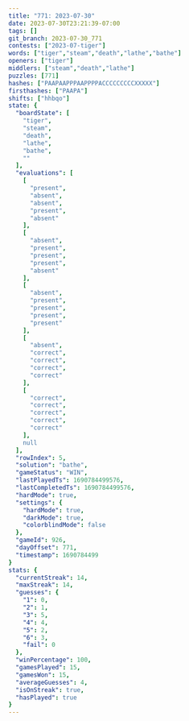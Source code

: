 ```yaml
---
title: "771: 2023-07-30"
date: 2023-07-30T23:21:39-07:00
tags: []
git_branch: 2023-07-30_771
contests: ["2023-07-tiger"]
words: ["tiger","steam","death","lathe","bathe"]
openers: ["tiger"]
middlers: ["steam","death","lathe"]
puzzles: [771]
hashes: ["PAAPAAPPPAAPPPPACCCCCCCCCXXXXX"]
firsthashes: ["PAAPA"]
shifts: ["hhbqo"]
state: {
  "boardState": [
    "tiger",
    "steam",
    "death",
    "lathe",
    "bathe",
    ""
  ],
  "evaluations": [
    [
      "present",
      "absent",
      "absent",
      "present",
      "absent"
    ],
    [
      "absent",
      "present",
      "present",
      "present",
      "absent"
    ],
    [
      "absent",
      "present",
      "present",
      "present",
      "present"
    ],
    [
      "absent",
      "correct",
      "correct",
      "correct",
      "correct"
    ],
    [
      "correct",
      "correct",
      "correct",
      "correct",
      "correct"
    ],
    null
  ],
  "rowIndex": 5,
  "solution": "bathe",
  "gameStatus": "WIN",
  "lastPlayedTs": 1690784499576,
  "lastCompletedTs": 1690784499576,
  "hardMode": true,
  "settings": {
    "hardMode": true,
    "darkMode": true,
    "colorblindMode": false
  },
  "gameId": 926,
  "dayOffset": 771,
  "timestamp": 1690784499
}
stats: {
  "currentStreak": 14,
  "maxStreak": 14,
  "guesses": {
    "1": 0,
    "2": 1,
    "3": 5,
    "4": 4,
    "5": 2,
    "6": 3,
    "fail": 0
  },
  "winPercentage": 100,
  "gamesPlayed": 15,
  "gamesWon": 15,
  "averageGuesses": 4,
  "isOnStreak": true,
  "hasPlayed": true
}
---
```

<!-- more -->
